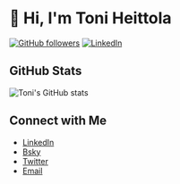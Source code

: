 # 👋 Hi, I'm Toni Heittola

[![GitHub followers](https://img.shields.io/github/followers/toni-heittola?label=Follow&style=social)](https://github.com/toni-heittola)
[![LinkedIn](https://img.shields.io/badge/LinkedIn-Connect-blue)](https://www.linkedin.com/in/toni-heittola/)

## GitHub Stats

![Toni's GitHub stats](https://github-readme-stats.vercel.app/api?username=toni-heittola&show_icons=true&theme=radical)

## Connect with Me

- [LinkedIn](https://www.linkedin.com/in/toni-heittola/)
- [Bsky](https://bsky.app/profile/heittolatoni.bsky.social)
- [Twitter](https://twitter.com/toni_heittola)
- [Email](mailto:toni.heittola@gmail.com)
